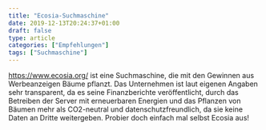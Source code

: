 ```yaml
---
title: "Ecosia-Suchmaschine"
date: 2019-12-13T20:24:37+01:00
draft: false
type: article
categories: ["Empfehlungen"]
tags: ["Suchmaschine"]
---
```

https://www.ecosia.org/ ist eine Suchmaschine, die mit den Gewinnen aus Werbeanzeigen Bäume pflanzt. Das Unternehmen ist laut eigenen Angaben sehr transparent, da es seine Finanzberichte veröffentlicht, durch das Betreiben der Server mit erneuerbaren Energien und das Pflanzen von Bäumen mehr als CO2-neutral und datenschutzfreundlich, da sie keine Daten an Dritte weitergeben. Probier doch einfach mal selbst Ecosia aus!
